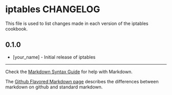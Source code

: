 # iptables CHANGELOG

This file is used to list changes made in each version of the iptables cookbook.

## 0.1.0
- [your_name] - Initial release of iptables

- - -
Check the [Markdown Syntax Guide](http://daringfireball.net/projects/markdown/syntax) for help with Markdown.

The [Github Flavored Markdown page](http://github.github.com/github-flavored-markdown/) describes the differences between markdown on github and standard markdown.
